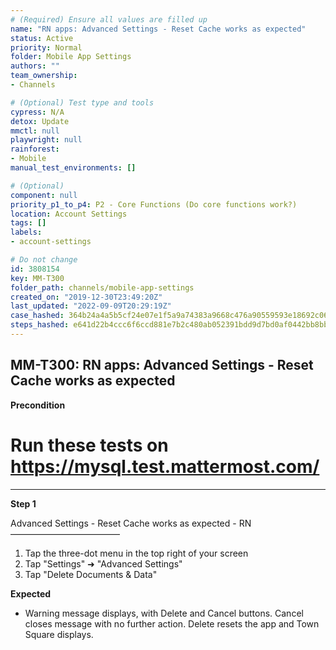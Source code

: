 ```yaml
---
# (Required) Ensure all values are filled up
name: "RN apps: Advanced Settings - Reset Cache works as expected"
status: Active
priority: Normal
folder: Mobile App Settings
authors: ""
team_ownership: 
- Channels

# (Optional) Test type and tools
cypress: N/A
detox: Update
mmctl: null
playwright: null
rainforest: 
- Mobile
manual_test_environments: []

# (Optional)
component: null
priority_p1_to_p4: P2 - Core Functions (Do core functions work?)
location: Account Settings
tags: []
labels: 
- account-settings

# Do not change
id: 3808154
key: MM-T300
folder_path: channels/mobile-app-settings
created_on: "2019-12-30T23:49:20Z"
last_updated: "2022-09-09T20:29:19Z"
case_hashed: 364b24a4a5b5cf24e07e1f5a9a74383a9668c476a90559593e18692c06095948453f781dd2c3688a312cebeb36e103f3
steps_hashed: e641d22b4ccc6f6ccd881e7b2c480ab052391bdd9d7bd0af0442bb8bbf4aa0cca065e9eb15f7eb55f60f00c3d4feefdd
---
```


## MM-T300: RN apps: Advanced Settings - Reset Cache works as expected

**Precondition**

# Run these tests on <https://mysql.test.mattermost.com/>

---

**Step 1**

Advanced Settings - Reset Cache works as expected - RN\
–––––––––––––––––––––––––

1. Tap the three-dot menu in the top right of your screen
2. Tap "Settings" ➜ "Advanced Settings"
3. Tap "Delete Documents & Data"

**Expected**

- Warning message displays, with Delete and Cancel buttons. Cancel closes message with no further action. Delete resets the app and Town Square displays.
